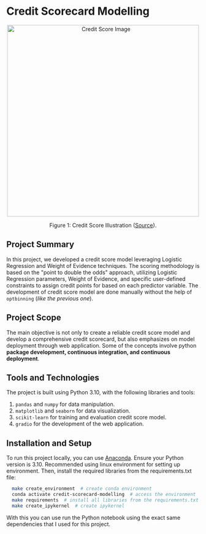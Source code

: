 # Credit Scorecard Modelling 
<p align="center">
    <img src="https://www.simmonsbank.com/siteassets/content-hub/learning-center/credit-score-image.jpg" alt="Credit Score Image" height="500">
    <p align="center">
        Figure 1: Credit Score Illustration (<a href="https://www.simmonsbank.com/siteassets/content-hub/learning-center/credit-score-image.jpg">Source</a>).
    </p>
</p>

## Project Summary
In this project, we developed a credit score model leveraging Logistic Regression and Weight of Evidence techniques. The scoring methodology is based on the "point to double the odds" approach, utilizing Logistic Regression parameters, Weight of Evidence, and specific user-defined constraints to assign credit points for based on each predictor variable. The development of credit score model are done manually without the help of `optbinning` (*like the previous one*).

## Project Scope
The main objective is not only to create a reliable credit score model and develop a comprehensive credit scorecard, but also emphasizes on model deployment through web application. Some of the concepts involve python **package development, continuous integration, and continuous deployment**.


## Tools and Technologies
The project is built using Python 3.10, with the following libraries and tools:
1. `pandas` and `numpy` for data manipulation.
2. `matplotlib` and `seaborn` for data visualization. 
3. `scikit-learn` for training and evaluation credit score model.
4. `gradio` for the development of the web application.

## Installation and Setup
To run this project locally, you can use [Anaconda](https://docs.anaconda.com/free/anaconda/install/). Ensure your Python version is 3.10. Recommended using linux environment for setting up  environment. Then, install the required libraries from the requirements.txt file:
```bash
  make create_environment  # create conda environment
  conda activate credit-scorecard-modelling  # access the environment
  make requirements  # install all libraries from the requirements.txt file
  make create_ipykernel  # create ipykernel
```
With this you can use run the Python notebook using the exact same dependencies that I used for this project.

